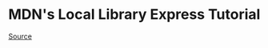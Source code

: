 # MDN's Local Library Express Tutorial

[Source](https://developer.mozilla.org/en-US/docs/Learn/Server-side/Express_Nodejs/skeleton_website)
